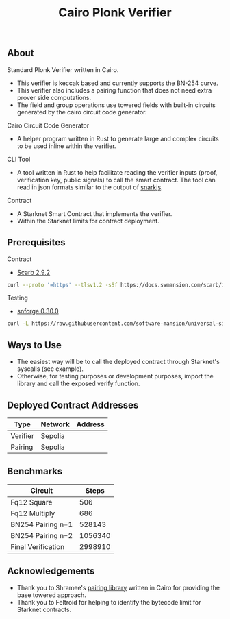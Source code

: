 <div align="center">
    <h1>Cairo Plonk Verifier</h1>
</div>

<br />

## About 
Standard Plonk Verifier written in Cairo.
- This verifier is keccak based and currently supports the BN-254 curve. 
- This verifier also includes a pairing function that does not need extra prover side computations. 
- The field and group operations use towered fields with built-in circuits generated by the cairo circuit code generator. 

Cairo Circuit Code Generator
- A helper program written in Rust to generate large and complex circuits to be used inline within the verifier.

CLI Tool
- A tool written in Rust to help facilitate reading the verifier inputs (proof, verification key, public signals) to call the smart contract. The tool can read in json formats similar to the output of [snarkjs](https://github.com/iden3/snarkjs).

Contract
- A Starknet Smart Contract that implements the verifier.
- Within the Starknet limits for contract deployment. 

## Prerequisites
Contract
- [Scarb 2.9.2](https://docs.swmansion.com/scarb/download)
```bash
curl --proto '=https' --tlsv1.2 -sSf https://docs.swmansion.com/scarb/install.sh | sh -s -- -v 2.9.2
```

Testing
- [snforge 0.30.0](https://github.com/foundry-rs/starknet-foundry)
```bash
curl -L https://raw.githubusercontent.com/software-mansion/universal-sierra-compiler/master/scripts/install.sh | sh
```

## Ways to Use
- The easiest way will be to call the deployed contract through Starknet's syscalls (see example).
- Otherwise, for testing purposes or development purposes, import the library and call the exposed verify function.

## Deployed Contract Addresses
| Type      | Network   | Address        |
|-----------|-----------|----------------|
| Verifier  | Sepolia   |                |
| Pairing   | Sepolia   |                |

## Benchmarks
| Circuit            | Steps         |
|--------------------|---------------|
| Fq12 Square        | 506           |
| Fq12 Multiply      | 686           |
| BN254 Pairing n=1  | 528143        |
| BN254 Pairing n=2  | 1056340       |
| Final Verification | 2998910       |

## Acknowledgements
- Thank you to Shramee's [pairing library](https://github.com/shramee/cairo_pairing) written in Cairo for providing the base towered approach.
- Thank you to Feltroid for helping to identify the bytecode limit for Starknet contracts. 